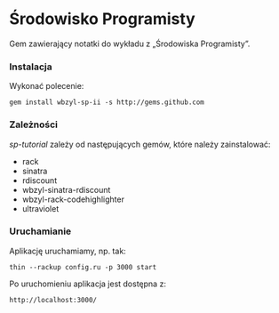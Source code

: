 # Środowisko Programisty

Gem zawierający notatki do wykładu z „Środowiska Programisty”.

### Instalacja

Wykonać polecenie:

    gem install wbzyl-sp-ii -s http://gems.github.com



### Zależności

*sp-tutorial* zależy od następujących gemów, które należy zainstalować:

* rack 
* sinatra
* rdiscount
* wbzyl-sinatra-rdiscount    
* wbzyl-rack-codehighlighter
* ultraviolet

### Uruchamianie

Aplikację uruchamiamy, np. tak:

    thin --rackup config.ru -p 3000 start

Po uruchomieniu aplikacja jest dostępna z:

    http://localhost:3000/
